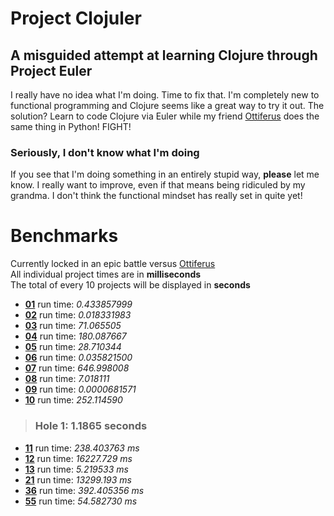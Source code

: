 Project Clojuler
================
A misguided attempt at learning Clojure through Project Euler
-------------------------------------------------------------

I really have no idea what I'm doing. Time to fix that. I'm completely
new to functional programming and Clojure seems like a great way to try
it out. The solution? Learn to code Clojure via Euler while my friend [Ottiferus](https://github.com/ottiferous/euler) does the same thing in Python! FIGHT!

### Seriously, I don't know what I'm doing

If you see that I'm doing something in an entirely stupid way,
**please** let me know. I really want to improve, even if that means
being ridiculed by my grandma. I don't think the functional mindset has
really set in quite yet!

Benchmarks
==========

Currently locked in an epic battle versus [Ottiferus](https://github.com/ottiferous/euler)  
All individual project times are in **milliseconds**  
The total of every 10 projects will be displayed in **seconds**  

+ [**01**](http://projecteuler.net/index.php?section=problems&id=1)  run time: *0.433857999*
+ [**02**](http://projecteuler.net/index.php?section=problems&id=2)  run time: *0.018331983*
+ [**03**](http://projecteuler.net/index.php?section=problems&id=3)  run time: *71.065505*
+ [**04**](http://projecteuler.net/index.php?section=problems&id=4)  run time: *180.087667*
+ [**05**](http://projecteuler.net/index.php?section=problems&id=5)  run time: *28.710344*
+ [**06**](http://projecteuler.net/index.php?section=problems&id=6)  run time: *0.035821500*
+ [**07**](http://projecteuler.net/index.php?section=problems&id=7)  run time: *646.998008*
+ [**08**](http://projecteuler.net/index.php?section=problems&id=8)  run time: *7.018111*
+ [**09**](http://projecteuler.net/index.php?section=problems&id=9)  run time: *0.0000681571*
+ [**10**](http://projecteuler.net/index.php?section=problems&id=10) run time: *252.114590*

> ### Hole 1: 1.1865 seconds

+ [**11**](http://projecteuler.net/index.php?section=problems&id=11) run time: *238.403763 ms*
+ [**12**](http://projecteuler.net/index.php?section=problems&id=12) run time: *16227.729 ms*
+ [**13**](http://projecteuler.net/index.php?section=problems&id=13) run time: *5.219533 ms*
+ [**21**](http://projecteuler.net/index.php?section=problems&id=21) run time: *13299.193  ms*
+ [**36**](http://projecteuler.net/index.php?section=problems&id=36) run time: *392.405356 ms*
+ [**55**](http://projecteuler.net/index.php?section=problems&id=55) run time: *54.582730  ms*
